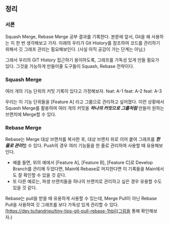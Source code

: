 ## 정리

### 서론
Squash Merge, Rebase Merge 공부 결과를 기록한다.
본론에 앞서, Git을 왜 사용하는 지 한 번 생각해보고 가자.
미래의 우리가 Git History를 참조하여 코드를 관리하기 위해서 깃 그래프 관리는 필요해보인다.
(사실 아직 공감이 가는 단계는 아님;)

그래서 우리의 GIT History 접근하기 용이하도록, 그래프를 가독성 있게 만들 필요가 있다.
그것을 가능하게 만들어줄 도구들이 Squash, Rebase 전략이다.

### Squash Merge
여러 개의 기능 단위의 커밋 기록이 있다고 가정해보자.
feat: A-1
feat: A-2
feat: A-3

우리는 이 기능 단위들을 [Feature A] 라고 그룹으로 관리하고 싶어졌다.
이런 상황에서 Squash Merge를 활용하여 여러 개의 커밋을 ***하나의 커밋으로 그룹처럼*** 만들어 원하는 브랜치에 Merge할 수 있다.

### Rebase Merge
Rebase는 Merge 대상 브랜치를 복사한 후, 대상 브랜치 위로 이어 붙여 그래프를 ***한 줄로 관리***할 수 있다.
Push의 경우 여러 기능들을 한 줄로 관리하여 사용할 때 유용해보인다. 
- 예를 들면, 위의 예에서 [Feature A], [Feature B], [Feature C]로 Develop Branch를 관리해 두었다면, Main에 Rebase로 머지한다면 이 기록들을 Main에서도 잘 확인할 수 있을 것 같다.
- 또 다른 예로는, 파생 브랜치들을 하나의 브랜치로 관리하고 싶은 경우 유용할 수도 있을 것 같다.

Rebase는 pull을 받을 때 유용하게 사용할 수 있는데, Merge Pull이 아닌 Rebase Pull을 사용하여 깃 그래프를 보다 가독성 있게 관리할 수 있다.
[https://dev.to/tandrieu/tiny-tips-git-pull-rebase-1hbi](그림을 통해 확인해보자.)
